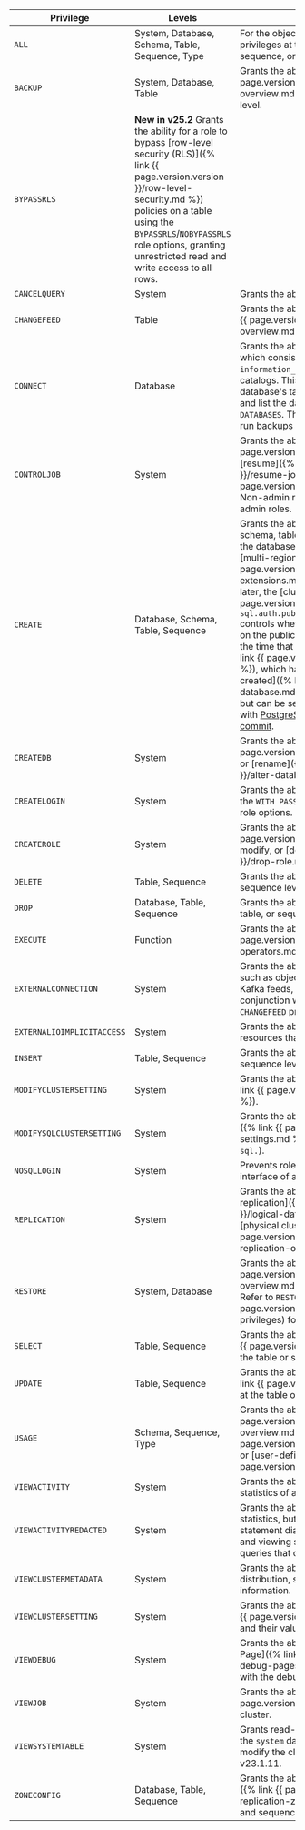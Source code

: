 Privilege | Levels | Description
----------|--------|------------
`ALL` | System, Database, Schema, Table, Sequence, Type | For the object to which `ALL` is applied, grants all privileges at the system, database, schema, table, sequence, or type level.
`BACKUP` | System, Database, Table | Grants the ability to create [backups]({% link {{ page.version.version }}/backup-and-restore-overview.md %}) at the system, database, or table level.
<a name="bypassrls"></a> `BYPASSRLS` | **New in v25.2** Grants the ability for a role to bypass [row-level security (RLS)]({% link {{ page.version.version }}/row-level-security.md %}) policies on a table using the `BYPASSRLS`/`NOBYPASSRLS` role options, granting unrestricted read and write access to all rows.
`CANCELQUERY` | System | Grants the ability to cancel queries.
`CHANGEFEED` | Table | Grants the ability to create [changefeeds]({% link {{ page.version.version }}/change-data-capture-overview.md %}) on a table.
<a id="connect"></a>`CONNECT` | Database | Grants the ability to view a database's metadata, which consists of objects in a database's `information_schema` and `pg_catalog` system catalogs. This allows the role to view the database's table, schemas, user-defined types, and list the database when running `SHOW DATABASES`. The `CONNECT` privilege is also required to run backups of the database.
`CONTROLJOB` | System | Grants the ability to [pause]({% link {{ page.version.version }}/pause-job.md %}), [resume]({% link {{ page.version.version }}/resume-job.md %}), and [cancel]({% link {{ page.version.version }}/cancel-job.md %}) jobs. Non-admin roles cannot control jobs created by admin roles.
`CREATE` | Database, Schema, Table, Sequence | Grants the ability to create objects at the database, schema, table, or sequence level. When applied at the database level, grants the ability to configure [multi-region zone configs]({% link {{ page.version.version }}/zone-config-extensions.md %}). In CockroachDB v23.2 and later, the [cluster setting]({% link {{ page.version.version }}/cluster-settings.md %}) `sql.auth.public_schema_create_privilege.enabled` controls whether users receive `CREATE` privileges on the public schema or not. The setting applies at the time that the [public schema is created]({% link {{ page.version.version }}/create-schema.md %}), which happens whenever [a database is created]({% link {{ page.version.version }}/create-database.md %}). The setting is `true` by default, but can be set to `false` for increased compatibility with [PostgreSQL version 15](https://www.postgresql.org/about/news/postgresql-15-released-2526/) as described in [this commit](https://git.postgresql.org/gitweb/?p=postgresql.git;a=commitdiff;h=b073c3ccd06e4cb845e121387a43faa8c68a7b62).
`CREATEDB` | System | Grants the ability to [create]({% link {{ page.version.version }}/create-database.md %}) or [rename]({% link {{ page.version.version }}/alter-database.md %}#rename-to) a database.
`CREATELOGIN` | System | Grants the ability to manage authentication using the `WITH PASSWORD`, `VALID UNTIL`, and `LOGIN`/`NOLOGIN` role options.
`CREATEROLE` | System | Grants the ability to [create]({% link {{ page.version.version }}/create-role.md %}), modify, or [delete]({% link {{ page.version.version }}/drop-role.md %}) non-admin roles.
`DELETE` | Table, Sequence | Grants the ability to delete objects at the table or sequence level.
`DROP` | Database, Table, Sequence | Grants the ability to drop objects at the database, table, or sequence level.
`EXECUTE` | Function | Grants the ability to execute [functions]({% link {{ page.version.version }}/functions-and-operators.md %}).
`EXTERNALCONNECTION` | System | Grants the ability to connect to external systems such as object stores, key management systems, Kafka feeds, or external file systems. Often used in conjunction with the `BACKUP`, `RESTORE`, and `CHANGEFEED` privilege.
`EXTERNALIOIMPLICITACCESS` | System | Grants the ability to interact with external resources that require implicit access.
`INSERT` | Table, Sequence | Grants the ability to insert objects at the table or sequence level.
<a id="modifyclustersetting"></a>`MODIFYCLUSTERSETTING` | System | Grants the ability to modify [cluster settings]({% link {{ page.version.version }}/cluster-settings.md %}).
`MODIFYSQLCLUSTERSETTING` | System | Grants the ability to modify SQL [cluster settings]({% link {{ page.version.version }}/cluster-settings.md %}) (cluster settings prefixed with `sql.`).
`NOSQLLOGIN` | System | Prevents roles from connecting to the SQL interface of a cluster.
`REPLICATION` | System | Grants the ability to create a [logical data replication]({% link {{ page.version.version }}/logical-data-replication-overview.md %}) or [physical cluster replication]({% link {{ page.version.version }}/physical-cluster-replication-overview.md %}) stream.
`RESTORE` | System, Database | Grants the ability to restore [backups]({% link {{ page.version.version }}/backup-and-restore-overview.md %}) at the system or database level. Refer to `RESTORE` [Required privileges]({% link {{ page.version.version }}/restore.md %}#required-privileges) for more details.
`SELECT` | Table, Sequence | Grants the ability to run [selection queries]({% link {{ page.version.version }}/query-data.md %}) at the table or sequence level.
`UPDATE` | Table, Sequence | Grants the ability to run [update statements]({% link {{ page.version.version }}/update-data.md %}) at the table or sequence level.
`USAGE` | Schema, Sequence, Type | Grants the ability to use [schemas]({% link {{ page.version.version }}/schema-design-overview.md %}), [sequences]({% link {{ page.version.version }}/create-sequence.md %}), or [user-defined types]({% link {{ page.version.version }}/create-type.md %}).
<a id="viewactivity"></a>`VIEWACTIVITY` | System | Grants the ability to view other user's activity statistics of a cluster.
<a id="viewactivityredacted"></a>`VIEWACTIVITYREDACTED` | System | Grants the ability to view other user's activity statistics, but prevents the role from accessing the statement diagnostics bundle in the DB Console, and viewing some columns in introspection queries that contain data about the cluster.
<a id="viewclustermetadata"></a>`VIEWCLUSTERMETADATA` | System | Grants the ability to view range information, data distribution, store information, and Raft information.
<a id="viewclustersetting"></a>`VIEWCLUSTERSETTING` | System | Grants the ability to view [cluster settings]({% link {{ page.version.version }}/cluster-settings.md %}) and their values.
<a id="viewdebug"></a>`VIEWDEBUG` | System | Grants the ability to view the [Advanced Debug Page]({% link {{ page.version.version }}/ui-debug-pages.md %}) of the DB Console and work with the debugging and profiling endpoints.
<a id="viewjob"></a>`VIEWJOB` | System | Grants the ability to view [jobs]({% link {{ page.version.version }}/show-jobs.md %}) on the cluster.
`VIEWSYSTEMTABLE` | System | Grants read-only access (`SELECT`) on all tables in the `system` database, without granting the ability to modify the cluster. This privilege was introduced in v23.1.11.
`ZONECONFIG` | Database, Table, Sequence | Grants the ability to configure [replication zones]({% link {{ page.version.version }}/configure-replication-zones.md %}) at the database, table, and sequence level.
